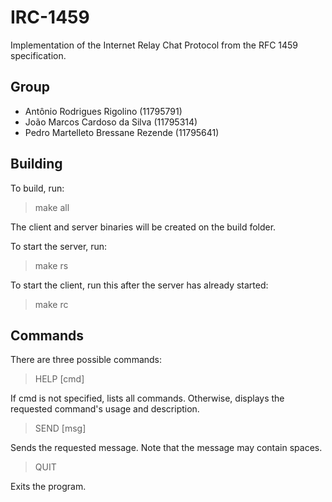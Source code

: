 # IRC-1459

Implementation of the Internet Relay Chat Protocol from the RFC 1459 specification.

## Group
 - Antônio Rodrigues Rigolino (11795791)
 - João Marcos Cardoso da Silva (11795314)
 - Pedro Martelleto Bressane Rezende (11795641)
 
## Building

To build, run:

> make all

The client and server binaries will be created on the build folder.

To start the server, run:

> make rs

To start the client, run this after the server has already started:

> make rc

## Commands

There are three possible commands:

> HELP [cmd]

If cmd is not specified, lists all commands. Otherwise, displays the requested command's usage and description.

> SEND [msg]

Sends the requested message. Note that the message may contain spaces.

> QUIT

Exits the program.
